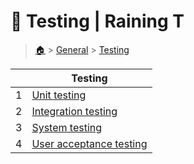 # 👝 Testing  | Raining T

> [🏠](/.) > [General](/./general) > [Testing](/./general/testing)

<table><thead><tr><th></th><th>Testing</th></tr></thead><tbody><tr><td>1</td><td><a href=".//general/testing/01-unit-testing">Unit testing</a></td></tr><tr><td>2</td><td><a href=".//general/testing/02-integration-testing">Integration testing</a></td></tr><tr><td>3</td><td><a href=".//general/testing/03-system-testing">System testing</a></td></tr><tr><td>4</td><td><a href=".//general/testing/04-user-acceptance-testing">User acceptance testing</a></td></tr></tbody></table>

